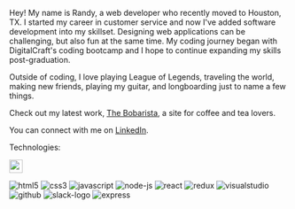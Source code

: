 Hey! My name is Randy, a web developer who recently moved to Houston, TX. I started my career in customer service and now I've added software development into my skillset. Designing web applications can be challenging, but also fun at the same time. My coding journey began with DigitalCraft's coding bootcamp and I hope to continue expanding my skills post-graduation.

Outside of coding, I love playing League of Legends, traveling the world, making new friends, playing my guitar, and longboarding just to name a few things.

Check out my latest work, [The Bobarista](https://randychong.github.io/bobarista/), a site for coffee and tea lovers.

You can connect with me on [LinkedIn](https://randychong.github.io/bobarista/).

Technologies:

<img src="https://user-images.githubusercontent.com/80119466/121763976-b1037180-cb05-11eb-9d68-c2c2f576f2be.png" height="24px"></img>

![html5](https://user-images.githubusercontent.com/80119466/121763976-b1037180-cb05-11eb-9d68-c2c2f576f2be.png)
![css3](https://user-images.githubusercontent.com/80119466/121763980-b2cd3500-cb05-11eb-98ee-5d39194221e8.png)
![javascript](https://user-images.githubusercontent.com/80119466/121763981-b3fe6200-cb05-11eb-91cc-a822fd294ed8.png)
![node-js](https://user-images.githubusercontent.com/80119466/121764081-bf9e5880-cb06-11eb-8a81-22f9b4ccb35a.png)
![react](https://user-images.githubusercontent.com/80119466/121764086-c331df80-cb06-11eb-98e6-5754ef975719.png)
![redux](https://user-images.githubusercontent.com/80119466/121764087-c5943980-cb06-11eb-96ad-97b4604da4b7.png)
![visualstudio](https://user-images.githubusercontent.com/80119466/121764091-c9c05700-cb06-11eb-8128-b59d4dbbbca3.png)
![github](https://user-images.githubusercontent.com/80119466/121764093-ccbb4780-cb06-11eb-8dee-296563cc32c7.png)
![slack-logo](https://user-images.githubusercontent.com/80119466/121764094-cf1da180-cb06-11eb-9626-8fcf3cd904ad.png)
![express](https://user-images.githubusercontent.com/80119466/121764070-a5647a80-cb06-11eb-897b-289285be2d99.png)

